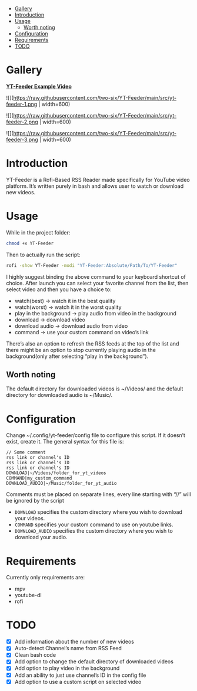 - [Gallery](#org2ab85ac)
- [Introduction](#org0bb9401)
- [Usage](#orgbf033c0)
  - [Worth noting](#orge2cc6ef)
- [Configuration](#orgef82c8a)
- [Requirements](#org2f87245)
- [TODO](#org1746d19)


<a id="org2ab85ac"></a>

# Gallery

**[YT-Feeder Example Video](https://youtu.be/V2Oi5kPDTj4 )**

![](https://raw.githubusercontent.com/two-six/YT-Feeder/main/src/yt-feeder-1.png | width=600)

![](https://raw.githubusercontent.com/two-six/YT-Feeder/main/src/yt-feeder-2.png | width=600)

![](https://raw.githubusercontent.com/two-six/YT-Feeder/main/src/yt-feeder-3.png | width=600)



<a id="org0bb9401"></a>

# Introduction

YT-Feeder is a Rofi-Based RSS Reader made specifically for YouTube video platform. It&rsquo;s written purely in bash and allows user to watch or download new videos.


<a id="orgbf033c0"></a>

# Usage

While in the project folder:

```bash
chmod +x YT-Feeder
```

Then to actually run the script:

```bash
rofi -show YT-Feeder -modi "YT-Feeder:Absolute/Path/To/YT-Feeder"
```

I highly suggest binding the above command to your keyboard shortcut of choice. After launch you can select your favorite channel from the list, then select video and then you have a choice to:

-   watch(best) -> watch it in the best quality
-   watch(worst) -> watch it in the worst quality
-   play in the background -> play audio from video in the background
-   download -> download video
-   download audio -> download audio from video
-   command -> use your custom command on video&rsquo;s link

There&rsquo;s also an option to refresh the RSS feeds at the top of the list and there might be an option to stop currently playing audio in the background(only after selecting &ldquo;play in the background&rdquo;).


<a id="orge2cc6ef"></a>

## Worth noting

The default directory for downloaded videos is ~/Videos/ and the default directory for downloaded audio is ~/Music/.


<a id="orgef82c8a"></a>

# Configuration

Change ~/.config/yt-feeder/config file to configure this script. If it doesn&rsquo;t exist, create it. The general syntax for this file is:

```
// Some comment
rss link or channel's ID
rss link or channel's ID
rss link or channel's ID
DOWNLOAD|~/Videos/folder_for_yt_videos
COMMAND|my_custom_command
DOWNLOAD_AUDIO|~/Music/folder_for_yt_audio
```

Comments must be placed on separate lines, every line starting with &ldquo;//&rdquo; will be ignored by the script

-   `DOWNLOAD` specifies the custom directory where you wish to download your videos.
-   `COMMAND` specifies your custom command to use on youtube links.
-   `DOWNLOAD_AUDIO` specifies the custom directory where you wish to download your audio.


<a id="org2f87245"></a>

# Requirements

Currently only requirements are:

-   mpv
-   youtube-dl
-   rofi


<a id="org1746d19"></a>

# TODO

-   [X] Add information about the number of new videos
-   [X] Auto-detect Channel&rsquo;s name from RSS Feed
-   [X] Clean bash code
-   [X] Add option to change the default directory of downloaded videos
-   [X] Add option to play video in the background
-   [X] Add an ability to just use channel&rsquo;s ID in the config file
-   [X] Add option to use a custom script on selected video
